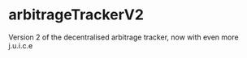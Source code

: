 # arbitrageTrackerV2
Version 2 of the decentralised arbitrage tracker, now with even more j.u.i.c.e
